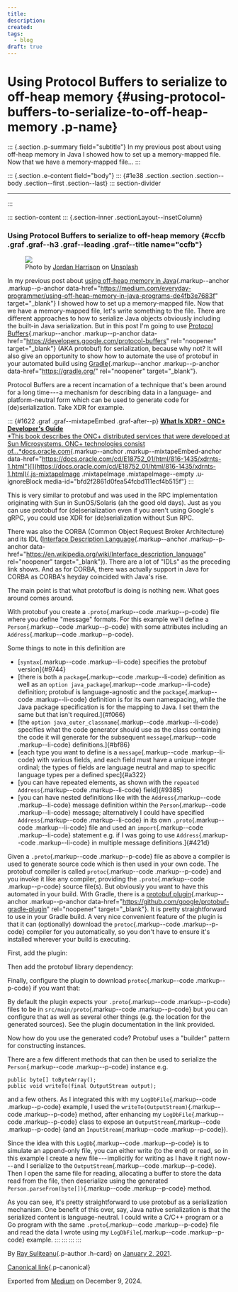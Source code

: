 ```yaml
---
title: 
description: 
created: 
tags:
  - blog
draft: true
---
```


<div>

# Using Protocol Buffers to serialize to off-heap memory {#using-protocol-buffers-to-serialize-to-off-heap-memory .p-name}

</div>

::: {.section .p-summary field="subtitle"}
In my previous post about using off-heap memory in Java I showed how to
set up a memory-mapped file. Now that we have a memory-mapped file...
:::

::: {.section .e-content field="body"}
::: {#1e38 .section .section .section--body .section--first .section--last}
::: section-divider

------------------------------------------------------------------------
:::

::: section-content
::: {.section-inner .sectionLayout--insetColumn}
### Using Protocol Buffers to serialize to off-heap memory {#ccfb .graf .graf--h3 .graf--leading .graf--title name="ccfb"}

<figure id="df0b" class="graf graf--figure graf-after--h3">
<img src="https://cdn-images-1.medium.com/max/800/0*ukj7Qp9xAf1mgOu9"
class="graf-image" data-image-id="0*ukj7Qp9xAf1mgOu9" data-width="6000"
data-height="4000" data-unsplash-photo-id="40XgDxBfYXM"
data-is-featured="true" />
<figcaption>Photo by <a
href="https://unsplash.com/@jordanharrison?utm_source=medium&amp;utm_medium=referral"
class="markup--anchor markup--figure-anchor"
data-href="https://unsplash.com/@jordanharrison?utm_source=medium&amp;utm_medium=referral"
rel="photo-creator noopener" target="_blank">Jordan Harrison</a> on <a
href="https://unsplash.com?utm_source=medium&amp;utm_medium=referral"
class="markup--anchor markup--figure-anchor"
data-href="https://unsplash.com?utm_source=medium&amp;utm_medium=referral"
rel="photo-source noopener" target="_blank">Unsplash</a></figcaption>
</figure>

In my previous post about [using off-heap memory in
Java](https://medium.com/everyday-programmer/using-off-heap-memory-in-java-programs-de4fb3e7683f){.markup--anchor
.markup--p-anchor
data-href="https://medium.com/everyday-programmer/using-off-heap-memory-in-java-programs-de4fb3e7683f"
target="_blank"} I showed how to set up a memory-mapped file. Now that
we have a memory-mapped file, let's write something to the file. There
are different approaches to how to serialize Java objects obviously
including the built-in Java serialization. But in this post I'm going to
use [Protocol
Buffers](https://developers.google.com/protocol-buffers){.markup--anchor
.markup--p-anchor
data-href="https://developers.google.com/protocol-buffers"
rel="noopener" target="_blank"} (AKA protobuf) for serialization,
because why not? It will also give an opportunity to show how to
automate the use of protobuf in your automated build using
[Gradle](https://gradle.org/){.markup--anchor .markup--p-anchor
data-href="https://gradle.org/" rel="noopener" target="_blank"}.

Protocol Buffers are a recent incarnation of a technique that's been
around for a long time --- a mechanism for describing data in a
language- and platform-neutral form which can be used to generate code
for (de)serialization. Take XDR for example.

::: {#1622 .graf .graf--mixtapeEmbed .graf-after--p}
[**What Is XDR? - ONC+ Developer\'s Guide**\
*This book describes the ONC+ distributed services that were developed
at Sun Microsystems. ONC+ technologies consist
of...*docs.oracle.com](https://docs.oracle.com/cd/E18752_01/html/816-1435/xdrnts-1.html "https://docs.oracle.com/cd/E18752_01/html/816-1435/xdrnts-1.html"){.markup--anchor
.markup--mixtapeEmbed-anchor
data-href="https://docs.oracle.com/cd/E18752_01/html/816-1435/xdrnts-1.html"}[](https://docs.oracle.com/cd/E18752_01/html/816-1435/xdrnts-1.html){.js-mixtapeImage
.mixtapeImage .mixtapeImage--empty .u-ignoreBlock
media-id="bfd2f2861d0fea54fcbd111ecf4b515f"}
:::

This is very similar to protobuf and was used in the RPC implementation
originating with Sun in SunOS/Solaris (ah the good old days). Just as
you can use protobuf for (de)serialization even if you aren't using
Google's gRPC, you could use XDR for (de)serialization without Sun RPC.

There was also the CORBA (Common Object Request Broker Architecture) and
its IDL ([Interface Description
Language](https://en.wikipedia.org/wiki/Interface_description_language){.markup--anchor
.markup--p-anchor
data-href="https://en.wikipedia.org/wiki/Interface_description_language"
rel="noopener" target="_blank"}). There are a lot of "IDLs" as the
preceding link shows. And as for CORBA, there was actually support in
Java for CORBA as CORBA's heyday coincided with Java's rise.

The main point is that what protofbuf is doing is nothing new. What goes
around comes around.

With protobuf you create a `.proto`{.markup--code .markup--p-code} file
where you define "message" formats. For this example we'll define a
`Person`{.markup--code .markup--p-code} with some attributes including
an `Address`{.markup--code .markup--p-code}.

<figure id="693f" class="graf graf--figure graf--iframe graf-after--p">

</figure>

Some things to note in this definition are

-   [`syntax`{.markup--code .markup--li-code} specifies the protobuf
    version]{#9744}
-   [there is both a `package`{.markup--code .markup--li-code}
    definition as well as an `option java_package`{.markup--code
    .markup--li-code} definition; protobuf is language-agnostic and the
    `package`{.markup--code .markup--li-code} definition is for its own
    namespacing, while the Java package specification is for the mapping
    to Java. I set them the same but that isn't required.]{#f066}
-   [the `option java_outer_classname`{.markup--code .markup--li-code}
    specifies what the code generator should use as the class containing
    the code it will generate for the subsequent `message`{.markup--code
    .markup--li-code} definitions.]{#bf86}
-   [each type you want to define is a `message`{.markup--code
    .markup--li-code} with various fields, and each field must have a
    unique integer ordinal; the types of fields are language neutral and
    map to specific language types per a defined spec]{#a322}
-   [you can have repeated elements, as shown with the
    `repeated Address`{.markup--code .markup--li-code} field]{#9385}
-   [you can have nested definitions like with the
    `Address`{.markup--code .markup--li-code} message definition within
    the `Person`{.markup--code .markup--li-code} message; alternatively
    I could have specified `Address`{.markup--code .markup--li-code} in
    its own `.proto`{.markup--code .markup--li-code} file and used an
    `import`{.markup--code .markup--li-code} statement e.g. if I was
    going to use `Address`{.markup--code .markup--li-code} in multiple
    message definitions.]{#421d}

Given a `.proto`{.markup--code .markup--p-code} file as above a compiler
is used to generate source code which is then used in your own code. The
protobuf compiler is called `protoc`{.markup--code .markup--p-code} and
you invoke it like any compiler, providing the `.proto`{.markup--code
.markup--p-code} source file(s). But obviously you want to have this
automated in your build. With Gradle, there is a [protobuf
plugin](https://github.com/google/protobuf-gradle-plugin){.markup--anchor
.markup--p-anchor
data-href="https://github.com/google/protobuf-gradle-plugin"
rel="noopener" target="_blank"}. It is pretty straightforward to use in
your Gradle build. A very nice convenient feature of the plugin is that
it can (optionally) download the `protoc`{.markup--code .markup--p-code}
compiler for you automatically, so you don't have to ensure it's
installed wherever your build is executing.

First, add the plugin:

<figure id="d577" class="graf graf--figure graf--iframe graf-after--p">

</figure>

Then add the protobuf library dependency:

<figure id="c897" class="graf graf--figure graf--iframe graf-after--p">

</figure>

Finally, configure the plugin to download `protoc`{.markup--code
.markup--p-code} if you want that:

<figure id="9b04" class="graf graf--figure graf--iframe graf-after--p">

</figure>

By default the plugin expects your `.proto`{.markup--code
.markup--p-code} files to be in `src/main/proto`{.markup--code
.markup--p-code} but you can configure that as well as several other
things (e.g. the location for the generated sources). See the plugin
documentation in the link provided.

Now how do you use the generated code? Protobuf uses a "builder" pattern
for constructing instances.

<figure id="ba47" class="graf graf--figure graf--iframe graf-after--p">

</figure>

There are a few different methods that can then be used to serialize the
`Person`{.markup--code .markup--p-code} instance e.g.

``` {#0823 .graf .graf--pre .graf-after--p}
public byte[] toByteArray();
public void writeTo(final OutputStream output);
```

and a few others. As I integrated this with my `LogDbFile`{.markup--code
.markup--p-code} example, I used the
`writeTo(OutputStream)`{.markup--code .markup--p-code} method, after
enhancing my `LogDbFile`{.markup--code .markup--p-code} class to expose
an `OutputStream`{.markup--code .markup--p-code} (and an
`InputStream`{.markup--code .markup--p-code}).

<figure id="8c40" class="graf graf--figure graf--iframe graf-after--p">

</figure>

Since the idea with this `LogDb`{.markup--code .markup--p-code} is to
simulate an append-only file, you can either write (to the end) or read,
so in this example I create a new file --- implicitly for writing as I
have it right now --- and I serialize to the
`OutputStream`{.markup--code .markup--p-code}. Then I open the same file
for reading, allocating a buffer to store the data read from the file,
then deserialize using the generated
`Person.parseFrom(byte[])`{.markup--code .markup--p-code} method.

As you can see, it's pretty straightforward to use protobuf as a
serialization mechanism. One benefit of this over, say, Java native
serialization is that the serialized content is language-neutral. I
could write a C/C++ program or a Go program with the
same `.proto`{.markup--code .markup--p-code} file and read the data I
wrote using my `LogDbFile`{.markup--code .markup--p-code} example.
:::
:::
:::
:::

By [Ray Suliteanu](https://medium.com/@raysuliteanu){.p-author .h-card}
on [January 2, 2021](https://medium.com/p/a1a7d2d08cd7).

[Canonical
link](https://medium.com/@raysuliteanu/using-protocol-buffers-to-serialize-to-off-heap-memory-a1a7d2d08cd7){.p-canonical}

Exported from [Medium](https://medium.com) on December 9, 2024.
